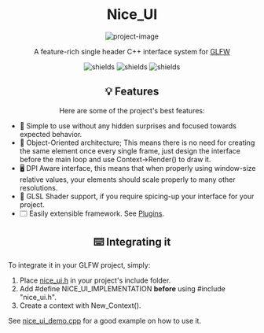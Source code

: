 <h1 align="center" id="title">Nice_UI</h1>

<p align="center"><img src="https://socialify.git.ci/vortexdevsoftware/Nice_ui/image?description=1&font=Source%20Code%20Pro&language=1&logo=https%3A%2F%2Fraw.githubusercontent.com%2Fvortexdevsoftware%2FNice_ui%2Fmain%2Fmedia%2Flogo_vector.png&name=1&owner=1&pattern=Solid&theme=Dark" alt="project-image"></p>

<p align="center" id="description">A feature-rich single header C++ interface system for <a href="https://www.glfw.org/">GLFW</a></p>
<p align="center"><img src="https://img.shields.io/github/license/vortexdevsoftware/Nice_ui?color=lightgrey&style=for-the-badge" alt="shields"> <img src="https://img.shields.io/github/stars/vortexdevsoftware/Nice_ui?style=for-the-badge" alt="shields"> <img src="https://img.shields.io/github/forks/vortexdevsoftware/Nice_ui?color=yellow&amp;style=for-the-badge" alt="shields"></p>

<h2 align="center">💡 Features</h2>

<p align="center">Here are some of the project's best features:</p>

*   📝 Simple to use without any hidden surprises and focused towards expected behavior.
*   🧱 Object-Oriented architecture; This means there is no need for creating the same element once every single frame, just design the interface before the main loop and use Context->Render() to draw it.
*   🖥️ DPI Aware interface, this means that when properly using window-size relative values, your elements should scale properly to many other resolutions.
*   📀 GLSL Shader support, if you require spicing-up your interface for your project.
*   🗔 Easily extensible framework. See <a href="plugins">Plugins</a>.

<h2 align="center">⌨️ Integrating it</h2>
To integrate it in your GLFW project, simply:

<ol>
    <li> Place <a href="nice_ui.h">nice_ui.h</a> in your project's include folder.</li>
    <li> Add #define NICE_UI_IMPLEMENTATION <b>before</b> using #include "nice_ui.h".</li>
    <li> Create a context with New_Context().</li>
</ol>
See <a href="nice_ui_demo.cpp">nice_ui_demo.cpp</a> for a good example on how to use it.
